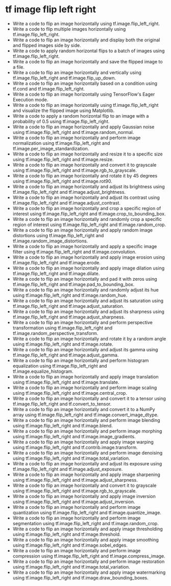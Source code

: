 # tf image flip left right

- Write a code to flip an image horizontally using tf.image.flip_left_right.
- Write a code to flip multiple images horizontally using tf.image.flip_left_right.
- Write a code to flip an image horizontally and display both the original and flipped images side by side.
- Write a code to apply random horizontal flips to a batch of images using tf.image.flip_left_right.
- Write a code to flip an image horizontally and save the flipped image to a file.
- Write a code to flip an image horizontally and vertically using tf.image.flip_left_right and tf.image.flip_up_down.
- Write a code to flip an image horizontally based on a condition using tf.cond and tf.image.flip_left_right.
- Write a code to flip an image horizontally using TensorFlow's Eager Execution mode.
- Write a code to flip an image horizontally using tf.image.flip_left_right and visualize the flipped image using Matplotlib.
- Write a code to apply a random horizontal flip to an image with a probability of 0.5 using tf.image.flip_left_right.
- Write a code to flip an image horizontally and apply Gaussian noise using tf.image.flip_left_right and tf.image.random_normal.
- Write a code to flip an image horizontally and perform image normalization using tf.image.flip_left_right and tf.image.per_image_standardization.
- Write a code to flip an image horizontally and resize it to a specific size using tf.image.flip_left_right and tf.image.resize.
- Write a code to flip an image horizontally and convert it to grayscale using tf.image.flip_left_right and tf.image.rgb_to_grayscale.
- Write a code to flip an image horizontally and rotate it by 45 degrees using tf.image.flip_left_right and tf.image.rot90.
- Write a code to flip an image horizontally and adjust its brightness using tf.image.flip_left_right and tf.image.adjust_brightness.
- Write a code to flip an image horizontally and adjust its contrast using tf.image.flip_left_right and tf.image.adjust_contrast.
- Write a code to flip an image horizontally and crop a specific region of interest using tf.image.flip_left_right and tf.image.crop_to_bounding_box.
- Write a code to flip an image horizontally and randomly crop a specific region of interest using tf.image.flip_left_right and tf.image.random_crop.
- Write a code to flip an image horizontally and apply random image distortions using tf.image.flip_left_right and tf.image.random_image_distortions.
- Write a code to flip an image horizontally and apply a specific image filter using tf.image.flip_left_right and tf.image.convolution.
- Write a code to flip an image horizontally and apply image erosion using tf.image.flip_left_right and tf.image.erode.
- Write a code to flip an image horizontally and apply image dilation using tf.image.flip_left_right and tf.image.dilate.
- Write a code to flip an image horizontally and pad it with zeros using tf.image.flip_left_right and tf.image.pad_to_bounding_box.
- Write a code to flip an image horizontally and randomly adjust its hue using tf.image.flip_left_right and tf.image.random_hue.
- Write a code to flip an image horizontally and adjust its saturation using tf.image.flip_left_right and tf.image.adjust_saturation.
- Write a code to flip an image horizontally and adjust its sharpness using tf.image.flip_left_right and tf.image.adjust_sharpness.
- Write a code to flip an image horizontally and perform perspective transformation using tf.image.flip_left_right and tf.image.random_perspective_transform.
- Write a code to flip an image horizontally and rotate it by a random angle using tf.image.flip_left_right and tf.image.rotate.
- Write a code to flip an image horizontally and adjust its gamma using tf.image.flip_left_right and tf.image.adjust_gamma.
- Write a code to flip an image horizontally and perform histogram equalization using tf.image.flip_left_right and tf.image.equalize_histogram.
- Write a code to flip an image horizontally and apply image translation using tf.image.flip_left_right and tf.image.translate.
- Write a code to flip an image horizontally and perform image scaling using tf.image.flip_left_right and tf.image.central_crop.
- Write a code to flip an image horizontally and convert it to a tensor using tf.image.flip_left_right and tf.convert_to_tensor.
- Write a code to flip an image horizontally and convert it to a NumPy array using tf.image.flip_left_right and tf.image.convert_image_dtype.
- Write a code to flip an image horizontally and perform image blending using tf.image.flip_left_right and tf.image.blend.
- Write a code to flip an image horizontally and perform image morphing using tf.image.flip_left_right and tf.image.image_gradients.
- Write a code to flip an image horizontally and apply image warping using tf.image.flip_left_right and tf.contrib.image.transform.
- Write a code to flip an image horizontally and perform image denoising using tf.image.flip_left_right and tf.image.total_variation.
- Write a code to flip an image horizontally and adjust its exposure using tf.image.flip_left_right and tf.image.adjust_exposure.
- Write a code to flip an image horizontally and apply image sharpening using tf.image.flip_left_right and tf.image.adjust_sharpness.
- Write a code to flip an image horizontally and convert it to grayscale using tf.image.flip_left_right and tf.image.rgb_to_grayscale.
- Write a code to flip an image horizontally and apply image inversion using tf.image.flip_left_right and tf.image.adjust_inversion.
- Write a code to flip an image horizontally and perform image quantization using tf.image.flip_left_right and tf.image.quantize_image.
- Write a code to flip an image horizontally and perform image segmentation using tf.image.flip_left_right and tf.image.random_crop.
- Write a code to flip an image horizontally and apply image thresholding using tf.image.flip_left_right and tf.image.threshold.
- Write a code to flip an image horizontally and apply image smoothing using tf.image.flip_left_right and tf.image.sobel_edges.
- Write a code to flip an image horizontally and perform image compression using tf.image.flip_left_right and tf.image.compress_image.
- Write a code to flip an image horizontally and perform image restoration using tf.image.flip_left_right and tf.image.total_variation.
- Write a code to flip an image horizontally and apply image watermarking using tf.image.flip_left_right and tf.image.draw_bounding_boxes.